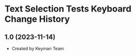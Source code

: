 Text Selection Tests Keyboard Change History
====================

1.0 (2023-11-14)
----------------
* Created by Keyman Team
